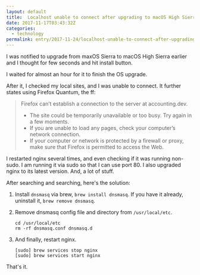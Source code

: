 ```yaml
---
layout: default
title:  Localhost unable to connect after upgrading to macOS High Sierra
date: 2017-11-17T03:43:32Z
categories:
  - technology
permalink: entry/2017-11-24/localhost-unable-to-connect-after-upgrading-to-macos-high-sierra
---
```


I was notified to upgrade from maxOS Sierra to macOS High Sierra earlier and I
thought for few seconds and hit install button.

I waited for almost an hour for it to finish the OS upgrade.

After it, I checked my local sites, and I was unable to connect. It further
states using Firefox Quantum, the ff:

> Firefox can’t establish a connection to the server at accounting.dev.
>
> * The site could be temporarily unavailable or too busy. Try again in a few
> moments.
> * If you are unable to load any pages, check your computer’s network
> connection.
> * If your computer or network is protected by a firewall or proxy, make sure
> that Firefox is permitted to access the Web.

I restarted nginx several times, and even checking if it was running non-sudo. I
am running it via sudo so that I can use port 80. I also upgraded nginx to its
latest version. And, a lot of stuff.

After searching and searching, here's the solution:

1.  Install `dnsmasq` via brew, `brew install dnsmasq`. If you have it already,
    uninstall it, `brew remove dnsmasq`.

2.  Remove dnsmasq config file and directory from `/usr/local/etc`.

    ```
    cd /usr/local/etc
    rm -rf dnsmasq.conf dnsmasq.d
    ```

3.  And finally, restart nginx.

    ```
    [sudo] brew services stop nginx
    [sudo] brew services start nginx
    ```

That's it.
